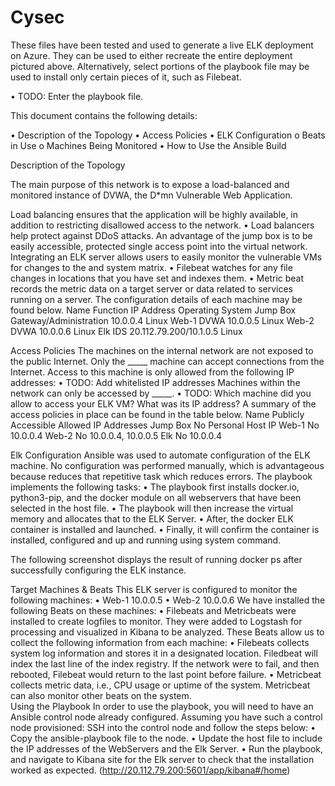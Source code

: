 # Cysec

These files have been tested and used to generate a live ELK deployment on Azure. They can be used to either recreate the entire deployment pictured above. Alternatively, select portions of the playbook file may be used to install only certain pieces of it, such as Filebeat.

•	TODO: Enter the playbook file.

This document contains the following details:

•	Description of the Topology
•	Access Policies
•	ELK Configuration 
o	Beats in Use
o	Machines Being Monitored
•	How to Use the Ansible Build

Description of the Topology

The main purpose of this network is to expose a load-balanced and monitored instance of DVWA, the D*mn Vulnerable Web Application.

Load balancing ensures that the application will be highly available, in addition to restricting disallowed access to the network.
•	Load balancers help protect against DDoS attacks. An advantage of the jump box is to be easily accessible, protected single access point into the virtual network. 
Integrating an ELK server allows users to easily monitor the vulnerable VMs for changes to the and system matrix.
•	Filebeat watches for any file changes in locations that you have set and indexes them. 
•	Metric beat records the metric data on a target server or data related to services running on a server. 
The configuration details of each machine may be found below. 
Name	Function	IP Address	Operating System
Jump Box	Gateway/Administration	10.0.0.4	Linux
Web-1	DVWA	10.0.0.5	Linux
Web-2	DVWA	10.0.0.6	Linux
Elk	IDS	20.112.79.200/10.1.0.5	Linux

Access Policies
The machines on the internal network are not exposed to the public Internet.
Only the _____ machine can accept connections from the Internet. Access to this machine is only allowed from the following IP addresses:
•	TODO: Add whitelisted IP addresses
Machines within the network can only be accessed by _____.
•	TODO: Which machine did you allow to access your ELK VM? What was its IP address?
A summary of the access policies in place can be found in the table below.
Name	Publicly Accessible	Allowed IP Addresses
Jump Box	No	Personal Host IP
Web-1	No	10.0.0.4
Web-2	No	10.0.0.4, 10.0.0.5
Elk	No	10.0.0.4
		
		
Elk Configuration
Ansible was used to automate configuration of the ELK machine. No configuration was performed manually, which is advantageous because reduces that repetitive task which reduces errors. 
The playbook implements the following tasks:
•	The playbook first installs docker.io, python3-pip, and the docker module on all webservers that have been selected in the host file.
•	The playbook will then increase the virtual memory and allocates that to the ELK Server.
•	After, the docker ELK container is installed and launched.
•	Finally, it will confirm the container is installed, configured and up and running using system command. 



The following screenshot displays the result of running docker ps after successfully configuring the ELK instance.
 
 

Target Machines & Beats
This ELK server is configured to monitor the following machines:
•	Web-1 10.0.0.5
•	Web-2 10.0.0.6
We have installed the following Beats on these machines:
•	Filebeats and Metricbeats were installed to create logfiles to monitor. They were added to Logstash for processing and visualized in Kibana to be analyzed. 
These Beats allow us to collect the following information from each machine:
•	Filebeats collects system log information and stores it in a designated location. Filedbeat will index the last line of the index registry. If the network were to fail, and then rebooted, Filebeat would return to the last point before failure. 
•	Metricbeat collects metric data, i.e., CPU usage or uptime of the system. Metricbeat can also monitor other beats on the system.  
Using the Playbook
In order to use the playbook, you will need to have an Ansible control node already configured. Assuming you have such a control node provisioned:
SSH into the control node and follow the steps below:
•	Copy the ansible-playbook file to the node.
•	Update the host file to include the IP addresses of the WebServers and the Elk Server. 
•	Run the playbook, and navigate to Kibana site for the Elk server to check that the installation worked as expected. (http://20.112.79.200:5601/app/kibana#/home)
